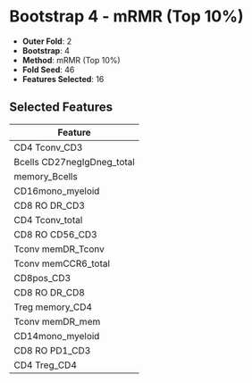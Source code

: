 # Bootstrap 4 - mRMR (Top 10%)

- **Outer Fold**: 2
- **Bootstrap**: 4
- **Method**: mRMR (Top 10%)
- **Fold Seed**: 46
- **Features Selected**: 16

## Selected Features

| Feature |
|---------|
| CD4 Tconv_CD3 |
| Bcells CD27negIgDneg_total |
| memory_Bcells |
| CD16mono_myeloid |
| CD8 RO DR_CD3 |
| CD4 Tconv_total |
| CD8 RO CD56_CD3 |
| Tconv memDR_Tconv |
| Tconv memCCR6_total |
| CD8pos_CD3 |
| CD8 RO DR_CD8 |
| Treg memory_CD4 |
| Tconv memDR_mem |
| CD14mono_myeloid |
| CD8 RO PD1_CD3 |
| CD4 Treg_CD4 |
